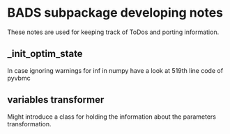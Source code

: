 # BADS subpackage developing notes

These notes are used for keeping track of ToDos and porting information.

## _init_optim_state

In case ignoring warnings for inf in numpy have a look at 519th line code of pyvbmc


## variables transformer 
Might introduce a class for holding the information about the parameters transformation.
